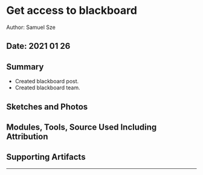 #  Get access to blackboard

Author: Samuel Sze

Date: 2021 01 26
-----

## Summary
* Created blackboard post. 
* Created blackboard team. 


## Sketches and Photos


## Modules, Tools, Source Used Including Attribution


## Supporting Artifacts


-----
